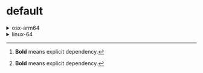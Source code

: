 # default

<details>
<summary>osx-arm64</summary>

|Dependency[^1]|Before|After|
|-|-|-|
|[**setuptools**](https://pypi.org/project/setuptools)|74.1.3|75.6.0|
|[**polars**](https://prefix.dev/channels/conda-forge/packages/polars)|1.15.0|1.16.0|
|[**private-package**](https://prefix.dev/channels/setup-pixi-test/packages/private-package)|0.0.1|0.0.1|
|**my-package**|py313hc743ca1_0|py313hc743ca1_1|

</details>

<details>
<summary>linux-64</summary>

|Dependency[^1]|Before|After|
|-|-|-|
|**pkg**|0.23.0|0.23.0|

</details>

[^1]: **Bold** means explicit dependency.
[^2]: Dependency got downgraded.
